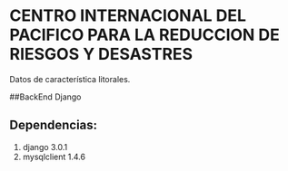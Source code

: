 # CENTRO INTERNACIONAL DEL PACIFICO PARA LA REDUCCION DE RIESGOS Y DESASTRES
Datos de característica litorales.

##BackEnd Django

## Dependencias:
1. django 3.0.1
2. mysqlclient 1.4.6